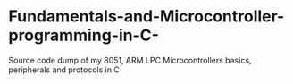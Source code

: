# Fundamentals-and-Microcontroller-programming-in-C-
Source code dump of my 8051, ARM LPC Microcontrollers basics,  peripherals and protocols  in C 
